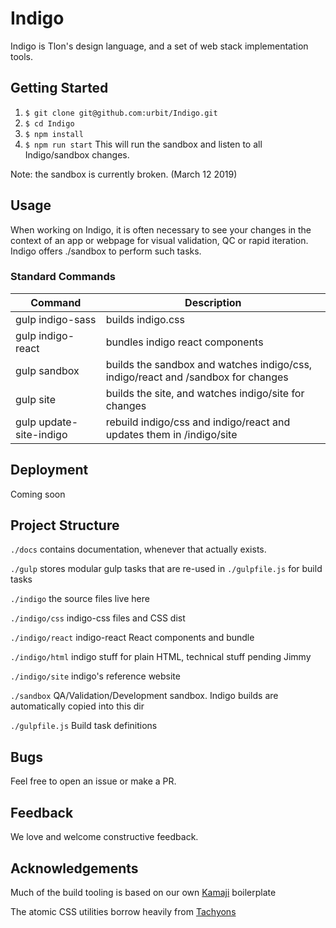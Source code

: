 # Indigo

Indigo is Tlon's design language, and a set of web stack implementation tools.

## Getting Started

1. `$ git clone git@github.com:urbit/Indigo.git`
2. `$ cd Indigo`
3. `$ npm install`
4. `$ npm run start` This will run the sandbox and listen to all Indigo/sandbox changes.

Note: the sandbox is currently broken. (March 12 2019)

## Usage

When working on Indigo, it is often necessary to see your changes in the context of an app or webpage for visual validation, QC or rapid iteration. Indigo offers ./sandbox to perform such tasks.

### Standard Commands

| Command                 | Description                                                                      |
| ----------------------- | -------------------------------------------------------------------------------- |
| gulp indigo-sass        | builds indigo.css                                                                |
| gulp indigo-react       | bundles indigo react components                                                  |
| gulp sandbox            | builds the sandbox and watches indigo/css, indigo/react and /sandbox for changes |
| gulp site               | builds the site, and watches indigo/site for changes                             |
| gulp update-site-indigo | rebuild indigo/css and indigo/react and updates them in /indigo/site             |

## Deployment

Coming soon

## Project Structure

`./docs` contains documentation, whenever that actually exists.

`./gulp` stores modular gulp tasks that are re-used in `./gulpfile.js` for build tasks

`./indigo` the source files live here

`./indigo/css` indigo-css files and CSS dist

`./indigo/react` indigo-react React components and bundle

`./indigo/html` indigo stuff for plain HTML, technical stuff pending Jimmy

`./indigo/site` indigo's reference website

`./sandbox` QA/Validation/Development sandbox. Indigo builds are automatically copied into this dir

`./gulpfile.js` Build task definitions

## Bugs

Feel free to open an issue or make a PR.

## Feedback

We love and welcome constructive feedback.

## Acknowledgements

Much of the build tooling is based on our own [Kamaji](https://github.com/urbit/kamaji) boilerplate

The atomic CSS utilities borrow heavily from [Tachyons](https://tachyons.io)
